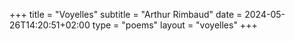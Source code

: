 +++
title = "Voyelles"
subtitle = "Arthur Rimbaud"
date = 2024-05-26T14:20:51+02:00
type = "poems"
layout = "voyelles"
+++
